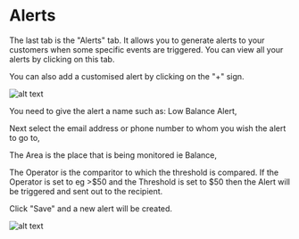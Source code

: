 # Alerts

The last tab is the "Alerts" tab. It allows you to generate alerts to your customers when some specific events are triggered. You can view all your alerts by clicking on this tab.

You can also add a customised alert by clicking on the "+" sign.

![alt text][carrier-alert-1]

You need to give the alert a name such as: Low Balance Alert,

Next select the email address or phone number to whom you wish the alert to go to,

The Area is the place that is being monitored ie Balance,

The Operator is the comparitor to which the threshold is compared. If the Operator is set to eg >$50 and the Threshold is set to $50 then the Alert will be triggered and sent out to the recipient.

Click "Save" and a new alert will be created.

![alt text][carrier-alert-2]


[carrier-alert-1]: https://raw.githubusercontent.com/digipigeon/connexcs-user-docs/master/img/carrier-alert-1.png "Carrier Alert-1"
[carrier-alert-2]: https://raw.githubusercontent.com/digipigeon/connexcs-user-docs/master/img/carrier-alert-2.png "Carrier Alert-2"
